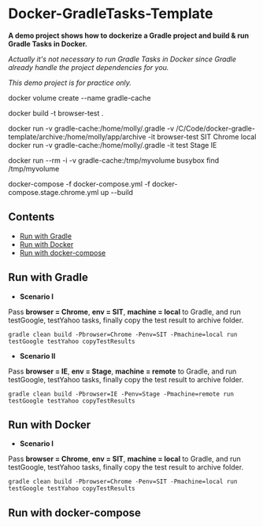 # Docker-GradleTasks-Template

__A demo project shows how to dockerize a Gradle project and build & run Gradle Tasks in Docker.__

*Actually it's not necessary to run Gradle Tasks in Docker since Gradle already handle the project dependencies for you.*

*This demo project is for practice only.*

docker volume create --name gradle-cache

docker build -t browser-test .

docker run -v gradle-cache:/home/molly/.gradle -v /C/Code/docker-gradle-template/archive:/home/molly/app/archive -it browser-test SIT Chrome local
docker run -v gradle-cache:/home/molly/.gradle -it test Stage IE

docker run --rm -i -v gradle-cache:/tmp/myvolume busybox find /tmp/myvolume

docker-compose -f docker-compose.yml -f docker-compose.stage.chrome.yml up --build

## Contents

- [Run with Gradle](#run-with-gradle)
- [Run with Docker](#run-with-docker)
- [Run with docker-compose](#run-with-docker-compose)

## Run with Gradle

- __Scenario I__

Pass __browser = Chrome__, __env = SIT__, __machine = local__ to Gradle, and run testGoogle, testYahoo tasks, finally copy the test result to archive folder.

```
gradle clean build -Pbrowser=Chrome -Penv=SIT -Pmachine=local run testGoogle testYahoo copyTestResults
```

- __Scenario II__

Pass __browser = IE__, __env = Stage__, __machine = remote__ to Gradle, and run testGoogle, testYahoo tasks, finally copy the test result to archive folder.

```
gradle clean build -Pbrowser=IE -Penv=Stage -Pmachine=remote run testGoogle testYahoo copyTestResults
```

## Run with Docker

- __Scenario I__

Pass __browser = Chrome__, __env = SIT__, __machine = local__ to Gradle, and run testGoogle, testYahoo tasks, finally copy the test result to archive folder.

```
gradle clean build -Pbrowser=Chrome -Penv=SIT -Pmachine=local run testGoogle testYahoo copyTestResults
```

## Run with docker-compose